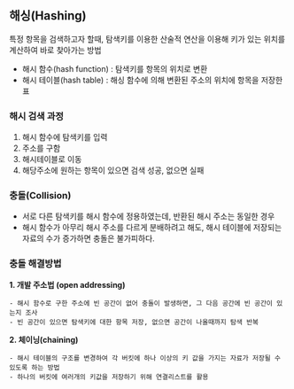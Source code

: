 ## 해싱(Hashing)  
특정 항목을 검색하고자 할때, 탐색키를 이용한 산술적 연산을 이용해 키가 있는 위치를 계산하여 바로 찾아가는 방법  
- 해시 함수(hash function) : 탐색키를 항목의 위치로 변환  
- 해시 테이블(hash table) : 해싱 함수에 의해 변환된 주소의 위치에 항목을 저장한 표  

### 해시 검색 과정  
1. 해시 함수에 탐색키를 입력  
2. 주소를 구함  
3. 해시테이블로 이동  
4. 해당주소에 원하는 항목이 있으면 검색 성공, 없으면 실패  

### 충돌(Collision)  
- 서로 다른 탐색키를 해시 함수에 정용하였는데, 반환된 해시 주소는 동일한 경우  
- 해시 함수가 아무리 해시 주소를 다르게 분배하려고 해도, 해시 테이블에 저장되는 자료의 수가 증가하면 충돌은 불가피하다.  

### 충돌 해결방법
**1. 개발 주소법  (open addressing)**

```
- 해시 함수로 구한 주소에 빈 공간이 없어 충돌이 발생하면, 그 다음 공간에 빈 공간이 있는지 조사  
- 빈 공간이 있으면 탐색키에 대한 항목 저장, 없으면 공간이 나올때까지 탐색 반복
```
  
**2. 체이닝(chaining)**

```
- 해시 테이블의 구조를 변경하여 각 버킷에 하나 이상의 키 값을 가지는 자료가 저장될 수 있도록 하는 방법  
- 하나의 버킷에 여러개의 키값을 저장하기 위해 연결리스트를 활용  
```

